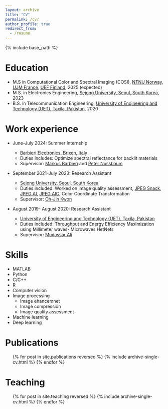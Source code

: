 ```yaml
---
layout: archive
title: "CV"
permalink: /cv/
author_profile: true
redirect_from:
  - /resume
---
```


{% include base_path %}

Education
======
* M.S in Computational Color and Spectral Imaging (COSI), [NTNU Norway](https://www.ntnu.no/gjovik), [UJM France](https://www.univ-st-etienne.fr/en/index.html), [UEF Finland](https://www.uef.fi/en), 2025 (expected)
* M.S. in Electronics Engineering, [Sejong University, Seoul, South Korea](http://en.sejong.ac.kr/eng/index.do), 2023
* B.S. in Telecommunication Engineering, [University of Engineering and Technology (UET), Taxila, Pakistan](https://www.uettaxila.edu.pk/), 2020

Work experience
======
* June-July 2024: Summer Internship
  * [Barbieri Electronics, Brixen, Italy](https://www.barbierielectronic.com/)
  * Duties includes: Optimize spectral reflectance for backlit materials 
  * Supervisor: [Markus Barbieri](https://www.linkedin.com/in/markusbarbieri/?originalSubdomain=it) and [Peter Nussbaum](https://www.ntnu.edu/employees/peter.nussbaum)

* September 2021-July 2023: Research Assistant
  * [Sejong University, Seoul, South Korea](http://en.sejong.ac.kr/eng/index.do)
  * Duties included: Worked on image quality assessment, [JPEG Snack](https://jpeg.org/jpegsystems/index.html), [JPEG AI](https://jpeg.org/jpegai/), [JPEG AIC](https://jpeg.org/aic/index.html), Color Coordinate Transformation
  * Supervisor: [Oh-Jin Kwon](https://dasan.sejong.ac.kr/~ojkwon/)

* August 2019- August 2020: Research Assistant
  * [University of Engineering and Technology (UET), Taxila, Pakistan](https://www.uettaxila.edu.pk/)
  * Duties included: Throughput and Energy Efficiency Maximization using Millimeter waves- Microwaves HetNets
  * Supervisor: [Mudassar Ali](https://fms.uettaxila.edu.pk/Profile/mudassar.ali)
  
Skills
======
* MATLAB
* Python
* C/C++
* R
* Computer vision
* Image processing
  * Image ehancemnet
  * Image compression
  * Image quality assessment
* Machine learning
* Deep learning

Publications
======
  <ul>{% for post in site.publications reversed %}
    {% include archive-single-cv.html %}
  {% endfor %}</ul>
  
Teaching
======
  <ul>{% for post in site.teaching reversed %}
    {% include archive-single-cv.html %}
  {% endfor %}</ul>